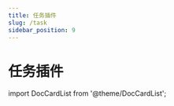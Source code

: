 ```yaml
---
title: 任务插件
slug: /task
sidebar_position: 9
---
```


# 任务插件

<!-- ## 同类插件比较 -->

<!--markdownlint-disable line-length-->

<!--
| ------------- | Chemdah                           | BetonQuest | Quests | BeautyQuests | QuestCreator | MangoQuest | PlayerTask |
| ------------- | --------------------------------- | ---------- | ------ | ------------ | ------------ | ---------- | ---------- |
| 免费使用       | ✅(¥300)                         | ✅         | ✅    | ✅           | ❌(¥131.25) | ✅         | ❌        |
| 开源           | ❓(已经删除仓库)                  | ✅         |✅     | ✅           | ❌          | ✅         | ❌        |
| API            | ✅                              | ✅         | ✅    | ✅           | ❌ (闭源)    | ✅         | ✅        |
| 版本支持        | 1.9-最新                        | 1.18-最新   | 1.8-最新 |   1.8-最新  | 1.7-最新     | 1.13-1.16.5 | 1.13+     |
| 数据库支持      | SQLite & MySQL & MongoDB        | SQLite & MySQL | ❌  | MySQL       | MySQL        | MySQL & MongoDB | SQLite & MySQL |
| 多人任务        | ✅                             | ❌         | ❌     | ❌           | ❌          | ❌         | ❌        |
| 多分支对话      | ✅                             | ✅         | ❌     | ❌           | ✅          | ❌         | ❌        |
| 客户端 NPC      | ✅ (Adyeshach)                 | ✅         | ❌     | ❌           | ✅          | ❌         | ❌        |
| 有组织的文件结构 | ✅                             | ✅         | ❌     | ❌           | ✅          | ✅         | ❌        |
| 基于可编程的脚本 | ✅                             | ❌         | ❌     | ❌           | ❌          | ❌         | ❌        |
| 自动化任务分发   | ✅ 自动化组件 (Automation Addon) | ❌ 全局事件 (Static Events) | ✅ 计划任务 (Planner) | ❌       | ✅ 任务激活器 (Activators) | ❌ |  ❌ |
| 沉浸式任务追踪   | ✅ 追踪组件 (Track Addon)      | ❌ 任务手册 (Journal) | ❌          | ❌           | ❌         | ❌        |  ❌ |
| 自定义通知系统   | ✅ 脚本代理 (Kether)           | ✅ Notify IO | ❌    | ❌          | ❌           | ❌         | ❌        | -->

<!-- 
| 功能 | [BetonQuest](https://www.spigotmc.org/resources/2117/) | [Quests](https://www.spigotmc.org/resources/3711/) PikaMug | [Quests](https://www.spigotmc.org/resources/23696/) LMBishop | [NotQuests](https://www.spigotmc.org/resources/95872/) | [BeautyQuests](https://www.spigotmc.org/resources/39255/) | [QuestCreator](https://www.spigotmc.org/resources/38734/) |
| --- | --- | --- | --- | --- | --- | --- |
| 价格 | 免费 | 免费 | 免费 | 免费 | 免费 | $25 |
| 本地化支持 | ✅ | ✅ | ✅ | ✅ | ✅ | ❌ |
| 活跃开发 | ✅ | ✅ | ✅ | ✅ | ✅ | ❌ |
| 开源 | ✅ | ✅ | ✅ | ✅ | ✅ | ❌ |
| 支持1.13+ | ✅ | ✅ | ✅ | ✅ | ✅ | ✅ |
| 数据库支持 | ✅ | ✅ | ✅ | ✅ | ✅ | ✅ |
| 变量支持 | ✅ | ✅ | ✅ | ✅ | ✅ | ✅ |
| 任务编辑器 | ❌ | ✅ | ✅ | ✅ | ✅ | ✅ |
| 多分支对话 | ✅ | ❌ | ❌ | ✅ | ✅ | ✅ |
| 脚本API | ✅ | ✅ | ✅ | ✅ | ❌ | ✅ |
| 可重复任务 | ✅ | ✅ | ✅ | ✅ | ✅ | ✅ |
| 对话系统 | ✅ | ✅ | ❌ | ✅ | ✅ | ✅ |
| 团队任务 | ✅ | ❌ | ❌ | ❌ | ❌ | ❌ |
| NPC支持 | ✅ | ✅ | ✅ | ✅ | ✅ | ✅ |
| 客户端NPC | ✅ | ❌ | ❌ | ❌ | ❌ | ❌ |
| 客户端全息图 | ✅ | ❌ | ❌ | ❌ | ✅ | ✅ |
| 客户端粒子效果 | ✅ | ❌ | ❌ | ❌ | ✅ | ✅ |
| 玩家隐藏 | ✅ | ❌ | ❌ | ❌ | ✅ | ❌ |

来自 https://betonquest.org/2.1/#betonquest-alternatives -->

import DocCardList from '@theme/DocCardList';

<DocCardList />
